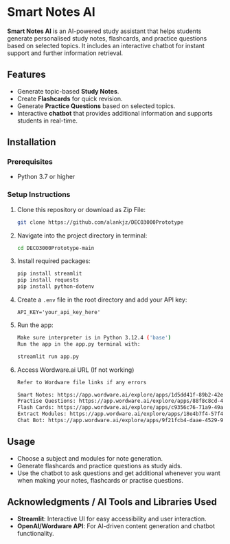 # Smart Notes AI

**Smart Notes AI** is an AI-powered study assistant that helps students generate personalised study notes, flashcards, and practice questions based on selected topics. It includes an interactive chatbot for instant support and further information retrieval.

## Features
- Generate topic-based **Study Notes**.
- Create **Flashcards** for quick revision.
- Generate **Practice Questions** based on selected topics.
- Interactive **chatbot** that provides additional information and supports students in real-time.

## Installation

### Prerequisites
- Python 3.7 or higher

### Setup Instructions
1. Clone this repository or download as Zip File:
   ```bash
   git clone https://github.com/alankjz/DECO3000Prototype
   ```
2. Navigate into the project directory in terminal:
   ```bash
   cd DECO3000Prototype-main
   ```
3. Install required packages:
   ```bash
   pip install streamlit 
   pip install requests 
   pip install python-dotenv
   ```
4. Create a `.env` file in the root directory and add your API key:
   ```plaintext
   API_KEY='your_api_key_here'
   ```
5. Run the app:
   ```bash
   Make sure interpreter is in Python 3.12.4 ('base') 
   Run the app in the app.py terminal with: 

   streamlit run app.py 
   ```
6. Access Wordware.ai URL (If not working)
   ```bash
   Refer to Wordware file links if any errors

   Smart Notes: https://app.wordware.ai/explore/apps/1d5dd41f-89b2-42ed-9fe3-0806eb15fab9
   Practise Questions: https://app.wordware.ai/explore/apps/88f8c8cd-494d-48bb-aec9-c409849ecc41
   Flash Cards: https://app.wordware.ai/explore/apps/c9356c76-71a9-49af-ad56-6bb0acad1385
   Extract Modules: https://app.wordware.ai/explore/apps/18e4b7f4-57f4-4b41-9797-90eebff79ebf
   Chat Bot: https://app.wordware.ai/explore/apps/9f21fcb4-daae-4529-9c1e-22e14df941b2
   
   ```


## Usage
- Choose a subject and modules for note generation.
- Generate flashcards and practice questions as study aids.
- Use the chatbot to ask questions and get additional whenever you want when making your notes, flashcards or practise questions.


## Acknowledgments / AI Tools and Libraries Used
- **Streamlit**: Interactive UI for easy accessibility and user interaction.
- **OpenAI/Wordware API**: For AI-driven content generation and chatbot functionality.

